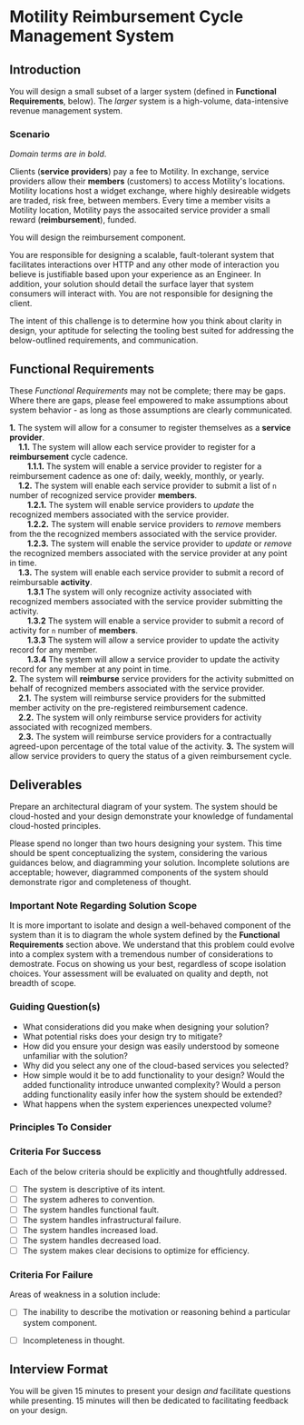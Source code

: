 # Motility Reimbursement Cycle Management System

## Introduction

You will design a small subset of a larger system (defined in **Functional Requirements**, below). The _larger_ system is a high-volume, data-intensive revenue management system. 

### Scenario 

_Domain terms are in bold_.

Clients (**service providers**) pay a fee to Motility. In exchange, service providers allow their **members** (customers) to access Motility's locations. Motility locations host a widget exchange, where highly desireable widgets are traded, risk free, between members. Every time a member visits a Motility location, Motility pays the assocaited service provider a small reward (**reimbursement**), funded.

You will design the reimbursement component. 

You are responsible for designing a scalable, fault-tolerant system that facilitates interactions over HTTP and any other mode of interaction you believe is justifiable based upon your experience as an Engineer. In addition, your solution should detail the surface layer that system consumers will interact with. You are not responsible for designing the client. 

The intent of this challenge is to determine how you think about clarity in design, your aptitude for selecting the tooling best suited for addressing the below-outlined requirements, and communication. 

## Functional Requirements

These _Functional Requirements_ may not be complete; there may be gaps. Where there are gaps, please feel empowered to make assumptions about system behavior - as long as those assumptions are clearly communicated.

**1.** The system will allow for a consumer to register themselves as a **service provider**.  
&nbsp; &nbsp; **1.1.** The system will allow each service provider to register for a **reimbursement** cycle cadence.    
&nbsp; &nbsp; &nbsp; &nbsp; **1.1.1.** The system will enable a service provider to register for a reimbursement cadence as one of: daily, weekly, monthly, or yearly.  
&nbsp; &nbsp; **1.2.** The system will enable each service provider to submit a list of `n` number of recognized service provider **members**.  
&nbsp; &nbsp; &nbsp; &nbsp; **1.2.1.** The system will enable service providers to _update_ the recognized members associated with the service provider.  
&nbsp; &nbsp; &nbsp; &nbsp; **1.2.2.** The system will enable service providers to _remove_ members from the the recognized members associated with the service provider.    
&nbsp; &nbsp; &nbsp; &nbsp; **1.2.3.** The system will enable the service provider to _update_ or _remove_ the recognized members associated with the service provider at any point in time.   
&nbsp; &nbsp; **1.3.** The system will enable each service provider to submit a record of reimbursable **activity**.  
&nbsp; &nbsp; &nbsp; &nbsp; **1.3.1** The system will only recognize activity associated with recognized members associated with the service provider submitting the activity.    
&nbsp; &nbsp; &nbsp; &nbsp; **1.3.2** The system will enable a service provider to submit a record of activity for `n` number of **members**.    
&nbsp; &nbsp; &nbsp; &nbsp; **1.3.3** The system will allow a service provider to update the activity record for any member.    
&nbsp; &nbsp; &nbsp; &nbsp; **1.3.4** The system will allow a service provider to update the activity record for any member at any point in time.    
**2.** The system will **reimburse** service providers for the activity submitted on behalf of recognized members associated with the service provider.    
&nbsp; &nbsp; **2.1.** The system will reimburse service providers for the submitted member activity on the pre-registered reimbursement cadence.    
&nbsp; &nbsp; **2.2.** The system will only reimburse service providers for activity associated with recognized members.    
&nbsp; &nbsp; **2.3.** The system will reimburse service providers for a contractually agreed-upon percentage of the total value of the activity. 
**3.** The system will allow service providers to query the status of a given reimbursement cycle.

## Deliverables

Prepare an architectural diagram of your system. The system should be cloud-hosted and your design demonstrate your knowledge of fundamental cloud-hosted principles. 

Please spend no longer than two hours designing your system. This time should be spent conceptualizing the system, considering the various guidances below, and diagramming your solution. Incomplete solutions are acceptable; however, diagrammed components of the system should demonstrate rigor and completeness of thought. 

### Important Note Regarding Solution Scope

It is more important to isolate and design a well-behaved component of the system than it is to diagram the whole system defined by the **Functional Requirements** section above. We understand that this problem could evolve into a complex system with a tremendous number of considerations to demostrate. Focus on showing us your best, regardless of scope isolation choices. Your assessment will be evaluated on quality and depth, not breadth of scope.

### Guiding Question(s)

- What considerations did you make when designing your solution?
- What potential risks does your design try to mitigate?
- How did you ensure your design was easily understood by someone unfamiliar with the solution?
- Why did you select any one of the cloud-based services you selected?
- How simple would it be to add functionality to your design? Would the added functionality introduce unwanted complexity? Would a person adding functionality easily infer how the system should be extended?
- What happens when the system experiences unexpected volume?

### Principles To Consider

### Criteria For Success

Each of the below criteria should be explicitly and thoughtfully addressed.

- [ ] The system is descriptive of its intent.
- [ ] The system adheres to convention.
- [ ] The system handles functional fault.
- [ ] The system handles infrastructural failure.
- [ ] The system handles increased load.
- [ ] The system handles decreased load.
- [ ] The system makes clear decisions to optimize for efficiency.

### Criteria For Failure

Areas of weakness in a solution include:

- [ ] The inability to describe the motivation or reasoning behind a particular system component.
- [ ] Incompleteness in thought.


## Interview Format

You will be given 15 minutes to present your design _and_ facilitate questions while presenting. 15 minutes will then be dedicated to facilitating feedback on your design.
